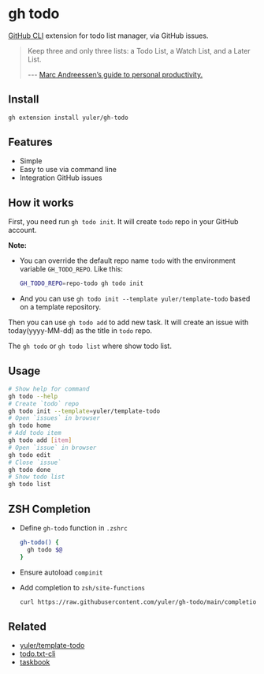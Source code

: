 # gh todo

[GitHub CLI] extension for todo list manager, via GitHub issues.

> Keep three and only three lists: a Todo List, a Watch List, and a Later List.
>
> --- [Marc Andreessen’s guide to personal productivity.
> ](https://pmarchive.com/guide_to_personal_productivity.html)

## Install

```bash
gh extension install yuler/gh-todo
```

## Features

- Simple
- Easy to use via command line
- Integration GitHub issues

## How it works

First, you need run `gh todo init`. It will create `todo` repo in your GitHub account.

**Note:**

- You can override the default repo name `todo` with the environment variable `GH_TODO_REPO`. Like this:

  ```bash
  GH_TODO_REPO=repo-todo gh todo init
  ```

- And you can use `gh todo init --template yuler/template-todo` based on a template repository.

Then you can use `gh todo add` to add new task. It will create an issue with today(yyyy-MM-dd) as the title in `todo` repo.

The `gh todo` or `gh todo list` where show todo list.

## Usage

```bash
# Show help for command
gh todo --help
# Create `todo` repo
gh todo init --template=yuler/template-todo
# Open `issues` in browser
gh todo home
# Add todo item
gh todo add [item]
# Open `issue` in browser
gh todo edit
# Close `issue`
gh todo done
# Show todo list
gh todo list
```

## ZSH Completion

- Define `gh-todo` function in `.zshrc`

  ```zsh
  gh-todo() {
    gh todo $@
  }
  ```

- Ensure autoload `compinit`
- Add completion to `zsh/site-functions`

  ```bash
  curl https://raw.githubusercontent.com/yuler/gh-todo/main/completion.zsh > /usr/local/share/zsh/site-functions/\_gh-todo
  ```

## Related

- [yuler/template-todo]
- [todo.txt-cli]
- [taskbook]

<!-- Links -->

[github cli]: https://github.com/cli/cli
[yuler/template-todo]: https://github.com/yuler/template-todo
[todo.txt-cli]: https://github.com/todotxt/todo.txt-cli
[taskbook]: https://github.com/klaussinani/taskbook
